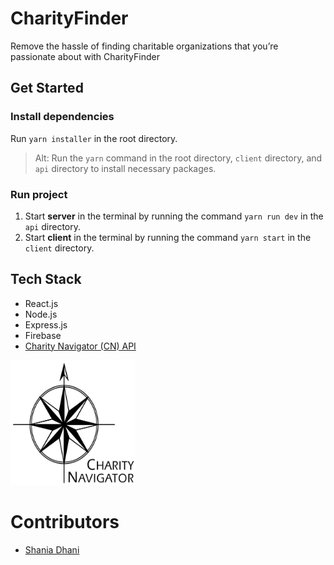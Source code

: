 # CharityFinder

Remove the hassle of finding charitable organizations that you’re passionate about with CharityFinder

## Get Started

### Install dependencies

Run `yarn installer` in the root directory.

> Alt: Run the `yarn` command in the root directory, `client` directory, and `api` directory to install necessary packages.

### Run project

1. Start **server** in the terminal by running the command `yarn run dev` in the `api` directory.
1. Start **client** in the terminal by running the command `yarn start` in the `client` directory.

## Tech Stack

- React.js
- Node.js
- Express.js
- Firebase
- [Charity Navigator (CN) API](www.charitynavigator.org)

<img src="https://github.com/CharityFinder/CharityFinder/blob/main/client/public/charitynavigator.jpg" width="200px" height="200px">

# Contributors

- [Shania Dhani](https://github.com/sdhani)
